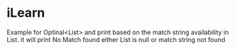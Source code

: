 # iLearn
Example for Optinal<List<T>> and print based on the match string availability in List. it will print No Match found either List is null or match string not found
